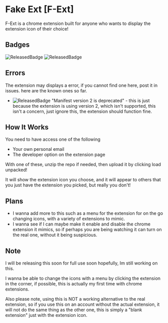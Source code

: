 # Fake Ext [F-Ext]
F-Ext is a chrome extension built for anyone who wants to display the extension icon of their choice!

## Badges
![ReleasedBadge](https://img.shields.io/badge/Is_Released-Not_Yet-red)
![ReleasedBadge](https://img.shields.io/badge/Latest_Version-1.1.0-green)

## Errors
The extension may displays a error, if you cannot find one here, post it in issues. here are the known ones so far.
* ![ReleasedBadge](https://img.shields.io/badge/Ignore-green) "Manifest version 2 is deprecated" - this is just because the extension is using version 2, which isn't supported, this isn't a concern, just ignore this, the extension should function fine. 

## How It Works
You need to have access one of the following
* Your own personal email 
* The developer option on the extension page

With one of these, unzip the repo if needed, then upload it by clicking load unpacked!

It will show the extension icon you choose, and it will appear to others that you just have the extension you picked, but really you don't!

## Plans
* I wanna add more to this such as a menu for the extension for on the go changing icons, with a variety of extensions to mimic.
* I wanna see if I can maybe make it enable and disable the chrome extension it mimics, so if perhaps you are being watching it can turn on the real one, without it being suspicious.

## Note
I will be releasing this soon for full use soon hopefully, Im still working on this.

I wanna be able to change the icons with a menu by clicking the extension in the corner, if possible, this is actually my first time with chrome extensions.

Also please note, using this is NOT a working alternative to the real extension, so if you use this on an account without the actual extension, it will not do the same thing as the other one, this is simply a "blank extension" just with the extension icon.
